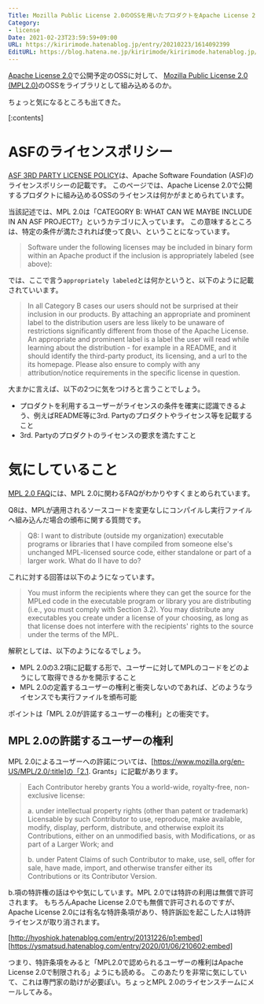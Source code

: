 ```yaml
---
Title: Mozilla Public License 2.0のOSSを用いたプロダクトをApache License 2.0で公開できるのか
Category:
- license
Date: 2021-02-23T23:59:59+09:00
URL: https://kiririmode.hatenablog.jp/entry/20210223/1614092399
EditURL: https://blog.hatena.ne.jp/kiririmode/kiririmode.hatenablog.jp/atom/entry/26006613696950729
---
```


[Apache License 2.0](https://www.apache.org/licenses/LICENSE-2.0)で公開予定のOSSに対して、
[Mozilla Public License 2.0 (MPL2.0)](https://www.mozilla.org/en-US/MPL/2.0/)のOSSをライブラリとして組み込めるのか。

ちょっと気になるところも出てきた。

[:contents]

# ASFのライセンスポリシー

[ASF 3RD PARTY LICENSE POLICY](https://www.apache.org/legal/resolved.html)は、Apache Software Foundation (ASF)のライセンスポリシーの記載です。
このページでは、Apache License 2.0で公開するプロダクトに組み込めるOSSのライセンスは何かがまとめられています。

当該記述では、MPL 2.0は「CATEGORY B: WHAT CAN WE MAYBE INCLUDE IN AN ASF PROJECT?」というカテゴリに入っています。
この意味するところは、特定の条件が満たされれば使って良い、ということになっています。

> Software under the following licenses may be included in binary form within an Apache product if the inclusion is appropriately labeled (see above):

では、ここで言う`appropriately labeled`とは何かというと、以下のように記載されていいます。

> In all Category B cases our users should not be surprised at their inclusion in our products. 
> By attaching an appropriate and prominent label to the distribution users are less likely 
> to be unaware of restrictions significantly different from those of the Apache License. 
> An appropriate and prominent label is a label the user will read while learning about the 
> distribution - for example in a README, and it should identify the third-party product, 
> its licensing, and a url to the its homepage. Please also ensure to comply with any 
> attribution/notice requirements in the specific license in question.

大まかに言えば、以下の2つに気をつけろと言うことでしょう。

- プロダクトを利用するユーザーがライセンスの条件を確実に認識できるよう、例えばREADME等に3rd. Partyのプロダクトやライセンス等を記載すること
- 3rd. Partyのプロダクトのライセンスの要求を満たすこと

# 気にしていること

[MPL 2.0 FAQ](https://www.mozilla.org/en-US/MPL/2.0/FAQ/)には、MPL 2.0に関わるFAQがわかりやすくまとめられています。

Q8は、MPLが適用されるソースコードを変更なしにコンパイルし実行ファイルへ組み込んだ場合の頒布に関する質問です。

> Q8: I want to distribute (outside my organization) executable programs or libraries that I have compiled from someone else's unchanged MPL-licensed source code, 
> either standalone or part of a larger work. What do II have to do?

これに対する回答は以下のようになっています。

> You must inform the recipients where they can get the source for the MPLed code in the executable program or library you are distributing (i.e., you must comply with Section 3.2). 
> You may distribute any executables you create under a license of your choosing, as long as that license does not interfere with the recipients' rights to the source under the terms of the MPL.

解釈としては、以下のようになるでしょう。

- MPL 2.0の3.2項に記載する形で、ユーザーに対してMPLのコードをどのようにして取得できるかを開示すること
- MPL 2.0の定義するユーザーの権利と衝突しないのであれば、どのようなライセンスでも実行ファイルを頒布可能

ポイントは「MPL 2.0が許諾するユーザーの権利」との衝突です。

## MPL 2.0の許諾するユーザーの権利

MPL 2.0によるユーザーへの許諾については、[https://www.mozilla.org/en-US/MPL/2.0/:title]の「2.1. Grants」に記載があります。

<!-- textlint-disable -->
> Each Contributor hereby grants You a world-wide, royalty-free, non-exclusive license:
> 
> a. under intellectual property rights (other than patent or trademark) Licensable by such Contributor to use, reproduce, make available, 
> modify, display, perform, distribute, and otherwise exploit its Contributions, either on an unmodified basis, with Modifications, or as part of a Larger Work; and
> 
> b. under Patent Claims of such Contributor to make, use, sell, offer for sale, have made, import, and otherwise transfer either 
> its Contributions or its Contributor Version.
<!-- textlint-enable -->

b.項の特許権の話はやや気にしています。MPL 2.0では特許の利用は無償で許可されます。
もちろんApache License 2.0でも無償で許可されるのですが、Apache License 2.0には有名な特許条項があり、特許訴訟を起こした人は特許ライセンスが取り消されます。

[http://hyoshiok.hatenablog.com/entry/20131226/p1:embed]
[https://ysmatsud.hatenablog.com/entry/2020/01/06/210602:embed]

つまり、特許条項をみると「MPL2.0で認められるユーザーの権利はApache License 2.0で制限される」ようにも読める。
このあたりを非常に気にしていて、これは専門家の助けが必要ぽい。ちょっとMPL 2.0のライセンスチームにメールしてみる。
